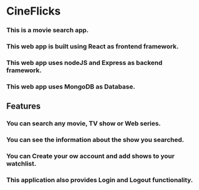 # CineFlicks
### This is a movie search app.
### This web app is built using React as frontend framework.
### This web app uses nodeJS and Express as backend framework.
### This web app uses MongoDB as Database.
## Features
### You can search any movie, TV show or Web series.
### You can see the information about the show you searched.
### You can Create your ow account and add shows to your watchlist.
### This application also provides Login and Logout functionality.
